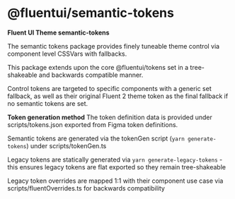 # @fluentui/semantic-tokens

**Fluent UI Theme semantic-tokens**

The semantic tokens package provides finely tuneable theme control via component level CSSVars with fallbacks.

This package extends upon the core @fluentui/tokens set in a tree-shakeable and backwards compatible manner.

Control tokens are targeted to specific components with a generic set fallback, as well as their original Fluent 2 theme token as the final fallback if no semantic tokens are set.

**Token generation method**
The token definition data is provided under scripts/tokens.json exported from Figma token definitions.

Semantic tokens are generated via the tokenGen script (`yarn generate-tokens`) under scripts/tokenGen.ts

Legacy tokens are statically generated via `yarn generate-legacy-tokens` - this ensures legacy tokens are flat exported so they remain tree-shakeable

Legacy token overrides are mapped 1:1 with their component use case via scripts/fluentOverrides.ts for backwards compatibility
